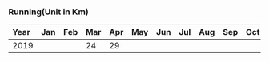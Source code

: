 ### Running(Unit in Km)
|Year|Jan|Feb|Mar|Apr|May|Jun|Jul|Aug|Sep|Oct|Nov|Dec|
|:---|:---|:---|:---|:---|:---|:---|:---|:---|:---|:---|:---|:---|
|2019|||24|29|||||||||
